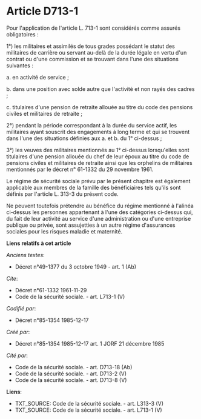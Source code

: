 # Article D713-1

Pour l'application de l'article L. 713-1 sont considérés comme assurés obligatoires : 

1°) les militaires et assimilés de tous grades possédant le statut des militaires de carrière ou servant au-delà de la durée
légale en vertu d'un contrat ou d'une commission et se trouvant dans l'une des situations suivantes : 

a. en activité de service ; 

b. dans une position avec solde autre que l'activité et non rayés des cadres ; 

c. titulaires d'une pension de retraite allouée au titre du code des pensions civiles et militaires de retraite ; 

2°) pendant la période correspondant à la durée du service actif, les militaires ayant souscrit des engagements à long terme
et qui se trouvent dans l'une des situations définies aux a. et b. du 1° ci-dessus ;

3°) les veuves des militaires mentionnés au 1° ci-dessus lorsqu'elles sont titulaires d'une pension allouée du chef de leur
époux au titre du code de pensions civiles et militaires de retraite ainsi que les orphelins de militaires mentionnés par le
décret n° 61-1332 du 29 novembre 1961. 

Le régime de sécurité sociale prévu par le présent chapitre est également applicable aux membres de la famille des
bénéficiaires tels qu'ils sont définis par l'article L. 313-3 du présent code. 

Ne peuvent toutefois prétendre au bénéfice du régime mentionné à l'alinéa ci-dessus les personnes appartenant à l'une des
catégories ci-dessus qui, du fait de leur activité au service d'une administration ou d'une entreprise publique ou privée,
sont assujetties à un autre régime d'assurances sociales pour les risques maladie et maternité.

**Liens relatifs à cet article**

_Anciens textes_:

  - Décret n°49-1377 du 3 octobre 1949 - art. 1 (Ab)

_Cite_:

  - Décret n°61-1332 1961-11-29
  - Code de la sécurité sociale. - art. L713-1 (V)

_Codifié par_:

  - Décret n°85-1354 1985-12-17

_Créé par_:

  - Décret n°85-1354 1985-12-17 art. 1 JORF 21 décembre 1985

_Cité par_:

  - Code de la sécurité sociale. - art. D713-18 (Ab)
  - Code de la sécurité sociale. - art. D713-2 (V)
  - Code de la sécurité sociale. - art. D713-8 (V)

**Liens**:

  - TXT_SOURCE: Code de la sécurité sociale. - art. L313-3 (V)
  - TXT_SOURCE: Code de la sécurité sociale. - art. L713-1 (V)
